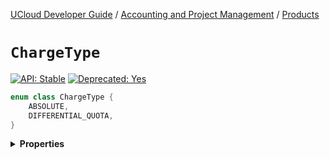 [UCloud Developer Guide](/docs/developer-guide/README.md) / [Accounting and Project Management](/docs/developer-guide/accounting-and-projects/README.md) / [Products](/docs/developer-guide/accounting-and-projects/products.md)

# `ChargeType`


[![API: Stable](https://img.shields.io/static/v1?label=API&message=Stable&color=green&style=flat-square)](/docs/developer-guide/core/api-conventions.md)
[![Deprecated: Yes](https://img.shields.io/static/v1?label=Deprecated&message=Yes&color=red&style=flat-square)](/docs/developer-guide/core/api-conventions.md)


```kotlin
enum class ChargeType {
    ABSOLUTE,
    DIFFERENTIAL_QUOTA,
}
```

<details>
<summary>
<b>Properties</b>
</summary>

<details>
<summary>
<code>ABSOLUTE</code>
</summary>





</details>

<details>
<summary>
<code>DIFFERENTIAL_QUOTA</code>
</summary>





</details>



</details>


